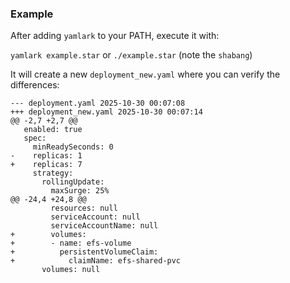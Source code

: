 ### Example

After adding `yamlark` to your PATH, execute it with:

`yamlark example.star` or `./example.star` (note the `shabang`)

It will create a new `deployment_new.yaml` where you can verify the differences:

```
--- deployment.yaml	2025-10-30 00:07:08
+++ deployment_new.yaml	2025-10-30 00:07:14
@@ -2,7 +2,7 @@
   enabled: true
   spec:
     minReadySeconds: 0
-    replicas: 1
+    replicas: 7
     strategy:
       rollingUpdate:
         maxSurge: 25%
@@ -24,4 +24,8 @@
         resources: null
         serviceAccount: null
         serviceAccountName: null
+        volumes:
+        - name: efs-volume
+          persistentVolumeClaim:
+            claimName: efs-shared-pvc
       volumes: null
```
